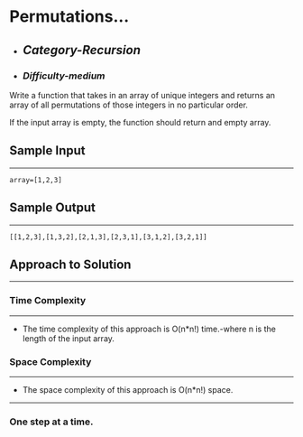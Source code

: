 # Permutations...

- ## **_Category-Recursion_**
- ### **_Difficulty-medium_**

Write a function that takes in an array of unique integers and returns an array of all permutations of those integers in no particular order.

If the input array is empty, the function should return and empty array.

## Sample Input

---

```
array=[1,2,3]
```

## Sample Output

---

```
[[1,2,3],[1,3,2],[2,1,3],[2,3,1],[3,1,2],[3,2,1]]
```

## Approach to Solution

---

### Time Complexity

---

- The time complexity of this approach is O(n\*n!) time.-where n is the length of the input array.

### Space Complexity

---

- The space complexity of this approach is O(n\*n!) space.

---

### One step at a time.
